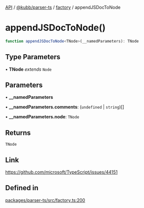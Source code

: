 [API](../../../../../packages.md) / [@kubb/parser-ts](../../../index.md) / [factory](../index.md) / appendJSDocToNode

# appendJSDocToNode()

```ts
function appendJSDocToNode<TNode>(__namedParameters): TNode
```

## Type Parameters

• **TNode** *extends* `Node`

## Parameters

• **\_\_namedParameters**

• **\_\_namedParameters.comments**: (`undefined` \| `string`)[]

• **\_\_namedParameters.node**: `TNode`

## Returns

`TNode`

## Link

https://github.com/microsoft/TypeScript/issues/44151

## Defined in

[packages/parser-ts/src/factory.ts:200](https://github.com/kubb-project/kubb/blob/ff80665146ae086e044807d0072fda660e72e1fd/packages/parser-ts/src/factory.ts#L200)
